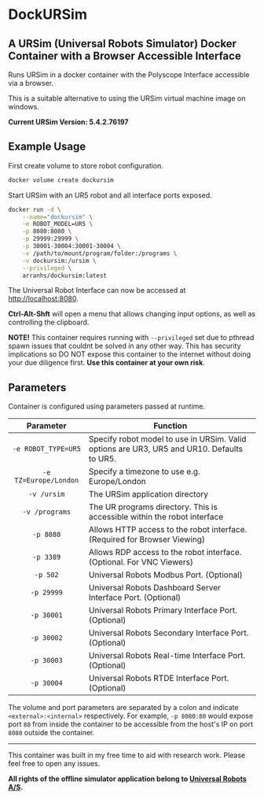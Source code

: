 # DockURSim

## A URSim (Universal Robots Simulator) Docker Container with a Browser Accessible Interface

Runs URSim in a docker container with the Polyscope Interface accessible via a browser.

This is a suitable alternative to using the URSim virtual machine image on windows.

**Current URSim Version: 5.4.2.76197**

## Example Usage

First create volume to store robot configuration.

```bash
docker volume create dockursim
```

Start URSim with an UR5 robot and all interface ports exposed.

```bash
docker run -d \
    --name="dockursim" \
    -e ROBOT_MODEL=UR5 \
    -p 8080:8080 \
    -p 29999:29999 \
    -p 30001-30004:30001-30004 \
    -v /path/to/mount/program/folder:/programs \
    -v dockursim:/ursim \
    --privileged \
    arranhs/dockursim:latest
```

The Universal Robot Interface can now be accessed at <http://localhost:8080>.

**Ctrl-Alt-Shft** will open a menu that allows changing input options, as well as controlling the clipboard.

**NOTE!** This container requires running with ```--privileged``` set due to pthread spawn issues that couldnt be solved in any other way. This has security implications so DO NOT expose this container to the internet without doing your due diligence first.
**Use this container at your own risk**.

## Parameters

Container is configured using parameters passed at runtime.

|       Parameter       | Function                                                                                   |
| :-------------------: | ------------------------------------------------------------------------------------------ |
|  `-e ROBOT_TYPE=UR5`  | Specify robot model to use in URSim. Valid options are UR3, UR5 and UR10. Defaults to UR5. |
| `-e TZ=Europe/London` | Specify a timezone to use e.g. Europe/London                                               |
|      `-v /ursim`      | The URSim application directory                                                            |
|    `-v /programs`     | The UR programs directory. This is accessible within the robot interface                   |
|       `-p 8080`       | Allows HTTP access to the robot interface. (Required for Browser Viewing)                  |
|       `-p 3389`       | Allows RDP access to the robot interface. (Optional. For VNC Viewers)                      |
|       `-p 502`        | Universal Robots Modbus Port. (Optional)                                                   |
|      `-p 29999`       | Universal Robots Dashboard Server Interface Port. (Optional)                               |
|      `-p 30001`       | Universal Robots Primary Interface Port. (Optional)                                        |
|      `-p 30002`       | Universal Robots Secondary Interface Port. (Optional)                                      |
|      `-p 30003`       | Universal Robots Real-time Interface Port. (Optional)                                      |
|      `-p 30004`       | Universal Robots RTDE Interface Port. (Optional)                                           |

The volume and port parameters are separated by a colon and indicate `<external>:<internal>` respectively. For example, `-p 8080:80` would expose port `80` from inside the container to be accessible from the host's IP on port `8080` outside the container.

------

This container was built in my free time to aid with research work. Please feel free to open any issues.

**All rights of the offline simulator application belong to [Universal Robots A/S](https://www.universal-robots.com).**
